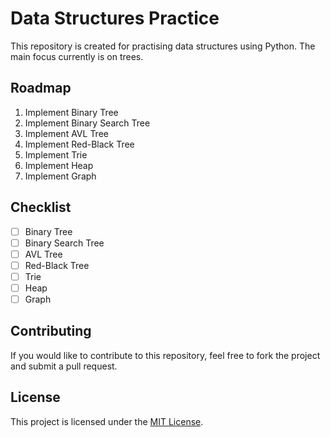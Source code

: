 # Data Structures Practice

This repository is created for practising data structures using Python. The main focus currently is on trees.

## Roadmap

1. Implement Binary Tree
2. Implement Binary Search Tree
3. Implement AVL Tree
4. Implement Red-Black Tree
5. Implement Trie
6. Implement Heap
7. Implement Graph

## Checklist

- [ ] Binary Tree
- [ ] Binary Search Tree
- [ ] AVL Tree
- [ ] Red-Black Tree
- [ ] Trie
- [ ] Heap
- [ ] Graph

## Contributing

If you would like to contribute to this repository, feel free to fork the project and submit a pull request.

## License

This project is licensed under the [MIT License](LICENSE).
